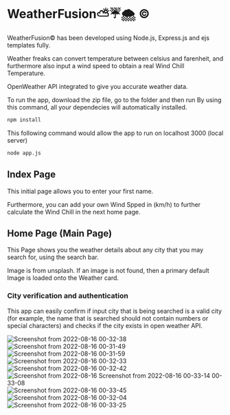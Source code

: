 # WeatherFusion⛅☔🌨 ©️

WeatherFusion©️ has been developed using Node.js, Express.js and ejs templates fully.

Weather freaks can convert temperature between celsius and farenheit, and furthermore also input a wind speed to obtain a real Wind Chill Temperature.

OpenWeather API integrated to give you accurate weather data.



To run the app, download the zip file, go to the folder and then run
By using this command, all your dependecies will automatically installed.
```bash
npm install
```
This following command would allow the app to run on localhost 3000 (local server)
```bash
node app.js
```


## Index Page

This initial page allows you to enter your first name.

Furthermore, you can add your own Wind Spped in (km/h) to further calculate the Wind Chill in the next home page.

## Home Page (Main Page)

This Page shows you the weather details about any city that you may search for, using the search bar.

Image is from unsplash. If an image is not found, then a primary default Image is loaded onto the Weather card.

### City verification and authentication

This app can easily confirm if input city that is being searched is a valid city (for example, the name that is searched should not contain numbers or special characters) and checks if the city exists in open weather API.


![Screenshot from 2022-08-16 00-32-38](https://user-images.githubusercontent.com/84873873/186787336-35310d4e-cc1e-4b15-b632-e04d6d593ef4.png)
![Screenshot from 2022-08-16 00-31-49](https://user-images.githubusercontent.com/84873873/186787743-6973f706-998e-4c01-98ef-7d6cd64ba305.png)
![Screenshot from 2022-08-16 00-31-59](https://user-images.githubusercontent.com/84873873/186787752-1d8a0066-56ab-421b-aaeb-6284073d94a4.png)
![Screenshot from 2022-08-16 00-32-33](https://user-images.githubusercontent.com/84873873/186787761-e101d5d8-b8ae-4ba0-bea0-dfc1e2ef03fe.png)
![Screenshot from 2022-08-16 00-32-42](https://user-images.githubusercontent.com/84873873/186787770-15586e12-2872-4339-9b08-aca03540ffa4.png)
![Screenshot from 2022-08-16 ![Screenshot from 2022-08-16 00-33-14](https://user-images.githubusercontent.com/84873873/186787784-a05b8245-312a-42e9-bb13-4354bc480e7b.png)
00-33-08](https://user-images.githubusercontent.com/84873873/186787777-2dbed516-38c6-48fe-ac3a-fb15939892b9.png)
![Screenshot from 2022-08-16 00-33-45](https://user-images.githubusercontent.com/84873873/186787789-1156848e-a54f-4637-821a-ee99ade6f6a4.png)
![Screenshot from 2022-08-16 00-32-04](https://user-images.githubusercontent.com/84873873/186787794-6a26d04e-61ad-4364-9b10-265a4d6fa1df.png)
![Screenshot from 2022-08-16 00-33-25](https://user-images.githubusercontent.com/84873873/186787802-de88ba9e-1e3a-4501-94a5-b9efc0031db2.png)

